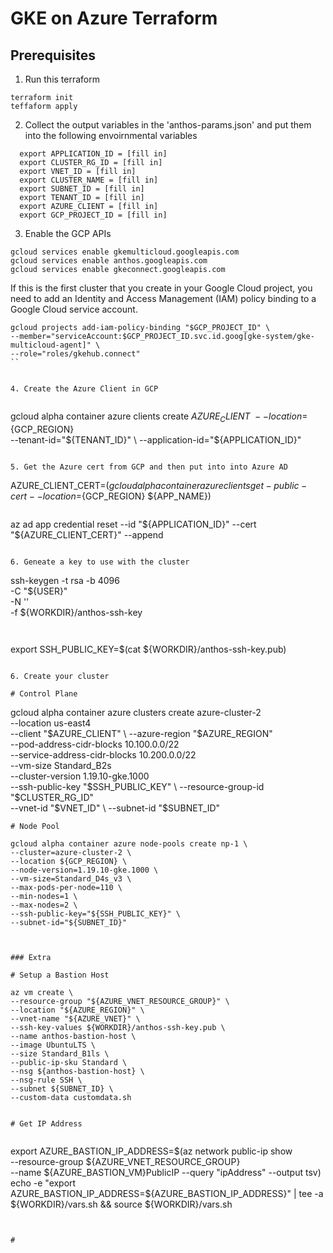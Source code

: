# GKE on Azure Terraform

## Prerequisites

1. Run  this terraform
```
terraform init
teffaform apply
```

2. Collect the output variables in the 'anthos-params.json' and put them into the following envoirnmental variables
```
  export APPLICATION_ID = [fill in]
  export CLUSTER_RG_ID = [fill in]
  export VNET_ID = [fill in]
  export CLUSTER_NAME = [fill in]
  export SUBNET_ID = [fill in]
  export TENANT_ID = [fill in]
  export AZURE_CLIENT = [fill in]
  export GCP_PROJECT_ID = [fill in]
  ```

 3. Enable the GCP APIs
 ```
gcloud services enable gkemulticloud.googleapis.com
gcloud services enable anthos.googleapis.com
gcloud services enable gkeconnect.googleapis.com
```

If this is the first cluster that you create in your Google Cloud project, you need to add an Identity and Access Management (IAM) policy binding to a Google Cloud service account.
```
gcloud projects add-iam-policy-binding "$GCP_PROJECT_ID" \
--member="serviceAccount:$GCP_PROJECT_ID.svc.id.goog[gke-system/gke-multicloud-agent]" \
--role="roles/gkehub.connect"
``


4. Create the Azure Client in GCP


```
gcloud alpha container azure clients create ${AZURE_CLIENT} \
  --location=${GCP_REGION} \
  --tenant-id="${TENANT_ID}" \
  --application-id="${APPLICATION_ID}"
  ```

5. Get the Azure cert from GCP and then put into into Azure AD

```
AZURE_CLIENT_CERT=$(gcloud alpha container azure clients get-public-cert --location=${GCP_REGION} ${APP_NAME})
```

```
az ad app credential reset --id "${APPLICATION_ID}" --cert "${AZURE_CLIENT_CERT}" --append
```

6. Geneate a key to use with the cluster

```
ssh-keygen -t rsa -b 4096 \
-C "${USER}" \
-N '' \
-f ${WORKDIR}/anthos-ssh-key
```


```
export SSH_PUBLIC_KEY=$(cat ${WORKDIR}/anthos-ssh-key.pub)
```

6. Create your cluster

# Control Plane
```
gcloud alpha container azure clusters create azure-cluster-2 \
  --location us-east4 \
  --client "$AZURE_CLIENT" \
  --azure-region "$AZURE_REGION" \
  --pod-address-cidr-blocks 10.100.0.0/22 \
  --service-address-cidr-blocks 10.200.0.0/22 \
  --vm-size Standard_B2s \
  --cluster-version 1.19.10-gke.1000 \
  --ssh-public-key "$SSH_PUBLIC_KEY" \
  --resource-group-id "$CLUSTER_RG_ID" \
  --vnet-id "$VNET_ID" \
  --subnet-id "$SUBNET_ID"
  ```
# Node Pool

gcloud alpha container azure node-pools create np-1 \
  --cluster=azure-cluster-2 \
  --location ${GCP_REGION} \
  --node-version=1.19.10-gke.1000 \
  --vm-size=Standard_D4s_v3 \
  --max-pods-per-node=110 \
  --min-nodes=1 \
  --max-nodes=2 \
  --ssh-public-key="${SSH_PUBLIC_KEY}" \
  --subnet-id="${SUBNET_ID}"



### Extra

# Setup a Bastion Host

az vm create \
  --resource-group "${AZURE_VNET_RESOURCE_GROUP}" \
  --location "${AZURE_REGION}" \
  --vnet-name "${AZURE_VNET}" \
  --ssh-key-values ${WORKDIR}/anthos-ssh-key.pub \
  --name anthos-bastion-host \
  --image UbuntuLTS \
  --size Standard_B1ls \
  --public-ip-sku Standard \
  --nsg ${anthos-bastion-host} \
  --nsg-rule SSH \
  --subnet ${SUBNET_ID} \
  --custom-data customdata.sh


# Get IP Address


```
export AZURE_BASTION_IP_ADDRESS=$(az network public-ip show \
  --resource-group ${AZURE_VNET_RESOURCE_GROUP} \
  --name ${AZURE_BASTION_VM}PublicIP --query "ipAddress" --output tsv)
echo -e "export AZURE_BASTION_IP_ADDRESS=${AZURE_BASTION_IP_ADDRESS}" | tee -a ${WORKDIR}/vars.sh && source ${WORKDIR}/vars.sh
```


#